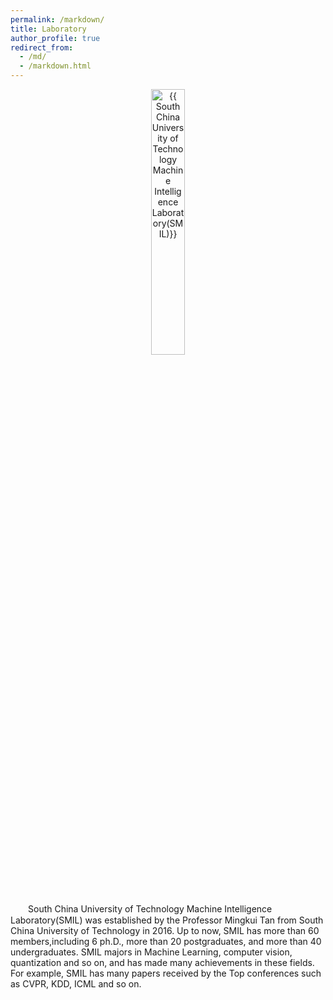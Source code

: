 ```yaml
---
permalink: /markdown/
title: Laboratory
author_profile: true
redirect_from: 
  - /md/
  - /markdown.html
---
```


<div align="center">
  <img src="{{ "lab_logo.png" | prepend: "/images/" | prepend: base_path }}" class="lab_logo" alt="{{ South China University of Technology Machine Intelligence Laboratory(SMIL)}}" width = "33%">
</div> 

　　South China University of Technology Machine Intelligence Laboratory(SMIL) was established by the Professor Mingkui Tan from South China University of Technology in 2016. Up to now, SMIL has more than 60 members,including 6 ph.D., more than 20 postgraduates, and more than 40 undergraduates. SMIL majors in Machine Learning, computer vision, quantization and so on, and has made many achievements in these fields. For example, SMIL has many papers received by the Top conferences such as CVPR, KDD, ICML and so on.

